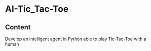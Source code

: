 # AI-Tic_Tac-Toe

## Content

Develop an intelligent agent in Python able to play Tic-Tac-Toe with a human
